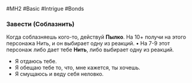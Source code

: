 #MH2 #Basic #Intrigue #Bonds

### **Завести (Соблазнить)** 

Когда соблазняешь кого-то, действуй **Пылко**. На 10+ получи на этого персонажа Нить, и он выбирает одну из реакций. • На 7-9 этот персонаж либо дает тебе **Нить**, либо выбирает одну из реакций. 
- Я отдаюсь тебе. 
- Я обещаю тебе то, что, мне кажется, ты хочешь.
- Я смущаюсь и веду себя неловко.